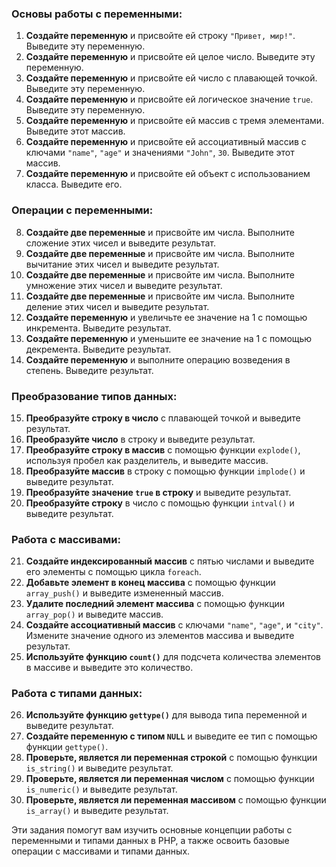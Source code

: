 ### Основы работы с переменными:

1. **Создайте переменную** и присвойте ей строку `"Привет, мир!"`. Выведите эту переменную.
2. **Создайте переменную** и присвойте ей целое число. Выведите эту переменную.
3. **Создайте переменную** и присвойте ей число с плавающей точкой. Выведите эту переменную.
4. **Создайте переменную** и присвойте ей логическое значение `true`. Выведите эту переменную.
5. **Создайте переменную** и присвойте ей массив с тремя элементами. Выведите этот массив.
6. **Создайте переменную** и присвойте ей ассоциативный массив с ключами `"name"`, `"age"` и значениями `"John"`, `30`. Выведите этот массив.
7. **Создайте переменную** и присвойте ей объект с использованием класса. Выведите его.

### Операции с переменными:

8. **Создайте две переменные** и присвойте им числа. Выполните сложение этих чисел и выведите результат.
9. **Создайте две переменные** и присвойте им числа. Выполните вычитание этих чисел и выведите результат.
10. **Создайте две переменные** и присвойте им числа. Выполните умножение этих чисел и выведите результат.
11. **Создайте две переменные** и присвойте им числа. Выполните деление этих чисел и выведите результат.
12. **Создайте переменную** и увеличьте ее значение на 1 с помощью инкремента. Выведите результат.
13. **Создайте переменную** и уменьшите ее значение на 1 с помощью декремента. Выведите результат.
14. **Создайте переменную** и выполните операцию возведения в степень. Выведите результат.

### Преобразование типов данных:

15. **Преобразуйте строку в число** с плавающей точкой и выведите результат.
16. **Преобразуйте число** в строку и выведите результат.
17. **Преобразуйте строку в массив** с помощью функции `explode()`, используя пробел как разделитель, и выведите массив.
18. **Преобразуйте массив** в строку с помощью функции `implode()` и выведите результат.
19. **Преобразуйте значение `true` в строку** и выведите результат.
20. **Преобразуйте строку** в число с помощью функции `intval()` и выведите результат.

### Работа с массивами:

21. **Создайте индексированный массив** с пятью числами и выведите его элементы с помощью цикла `foreach`.
22. **Добавьте элемент в конец массива** с помощью функции `array_push()` и выведите измененный массив.
23. **Удалите последний элемент массива** с помощью функции `array_pop()` и выведите массив.
24. **Создайте ассоциативный массив** с ключами `"name"`, `"age"`, и `"city"`. Измените значение одного из элементов массива и выведите результат.
25. **Используйте функцию `count()`** для подсчета количества элементов в массиве и выведите это количество.

### Работа с типами данных:

26. **Используйте функцию `gettype()`** для вывода типа переменной и выведите результат.
27. **Создайте переменную с типом `NULL`** и выведите ее тип с помощью функции `gettype()`.
28. **Проверьте, является ли переменная строкой** с помощью функции `is_string()` и выведите результат.
29. **Проверьте, является ли переменная числом** с помощью функции `is_numeric()` и выведите результат.
30. **Проверьте, является ли переменная массивом** с помощью функции `is_array()` и выведите результат.

Эти задания помогут вам изучить основные концепции работы с переменными и типами данных в PHP, а также освоить базовые операции с массивами и типами данных.